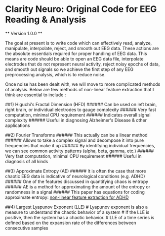 # Clarity Neuro: Original Code for EEG Reading & Analysis

** Version 1.0.0 **

The goal at present is to write code which can effectively read, analyze, manipulate, interpolate, reject, and smooth out EEG data. These actions are the absolute essentials required for proper handling of EEG data. This means are code should be able to open an EEG data file, interpolate electrodes that do not represent neural activity, reject noisy epochs of data, and smooth out signals so we achieve the first step of any EEG preprocessing analysis, which is to reduce noise.

Once noise has been dealt with, we will move to more complicated methods of analysis. Below are few methods of non-linear feature extraction that I think are essential to include :

##1) Higuchi's Fractal Dimension (HFD)
    ###### Can be used on left brain, right brain, or individual electrodes to gauge complexity
    ###### Very fast computation, minimal CPU requirement
    ###### Indicates overall signal complexity
    ###### Useful in diagnosing Alzheimer's Disease & other applications

##2) Fourier Transforms
    ###### This actually can be a linear method
    ###### Allows to take a complex signal and decompose it into pure frequencies that make it up
    ###### By identifying individual frequencies, we can see common activity patterns (alpha, beta, gamma, etc.)
    ###### Very fast computation, minimal CPU requirement
    ###### Useful in diagnosis of all kinds

##3) Approximate Entropy (AE)
    ###### It is often the case that more chaotic EEG data is indicative of neurological conditions (e.g. ADHD)
    ###### One of the features discussed in quantifying chaos is entropy
    ###### AE is a method for approximating the amount of the entropy or randomness in a signal
    ###### This paper has equations for coding approximate entropy:
       [non-linear feature extraction for ADHD](https://translateyar.ir/wp-content/uploads/2018/12/375-English.pdf)

##4) Largest Lyapunov Exponent (LLE)
    # Lyapunov exponent is also a measure to understand the chaotic behavior of a system
    # If the LLE is positive, then the system has a chaotic behavior.
    # LLE of a time series is defined based on the expansion rate of the differences between consecutive samples
